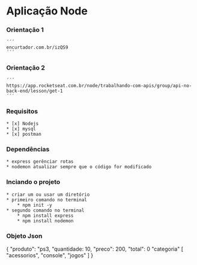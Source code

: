 # Aplicação Node
### Orientação 1
    ´´´
    encurtador.com.br/izQS9
    ´´´
### Orientação 2
    ´´´
    https://app.rocketseat.com.br/node/trabalhando-com-apis/group/api-no-back-end/lesson/get-1
    ´´´
### Requisitos
    * [x] Nodejs
    * [x] mysql
    * [x] postman

### Dependências
    * express gerênciar rotas
    * nodemon atualizar sempre que o código for modificado

### Inciando o projeto
    * criar um ou usar um diretório
    * primeiro comando no terminal
        * npm init -y
    * segundo comando no terminal
        * npm install express
        * npm install nodemon
### Objeto Json
{
    "produto": "ps3,
    "quantidade: 10,
    "preco": 200,
    "total": 0
    "categoria" [
        "acessorios",
        "console",
        "jogos"
    ]
}
